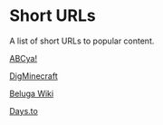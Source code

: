 # Short URLs
A list of short URLs to popular content.

[ABCya!](https://met.bz/ypHteW)

[DigMinecraft](https://met.bz/an9DkDt)

[Beluga Wiki](https://met.bz/H2YJkHPJCS)

[Days.to](https://met.bz/KVy6Jg)
